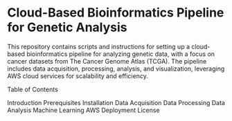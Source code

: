 # Cloud-Based Bioinformatics Pipeline for Genetic Analysis

This repository contains scripts and instructions for setting up a cloud-based bioinformatics pipeline for analyzing genetic data, with a focus on cancer datasets from The Cancer Genome Atlas (TCGA). The pipeline includes data acquisition, processing, analysis, and visualization, leveraging AWS cloud services for scalability and efficiency.

Table of Contents

Introduction
Prerequisites
Installation
Data Acquisition
Data Processing
Data Analysis
Machine Learning
AWS Deployment
License
